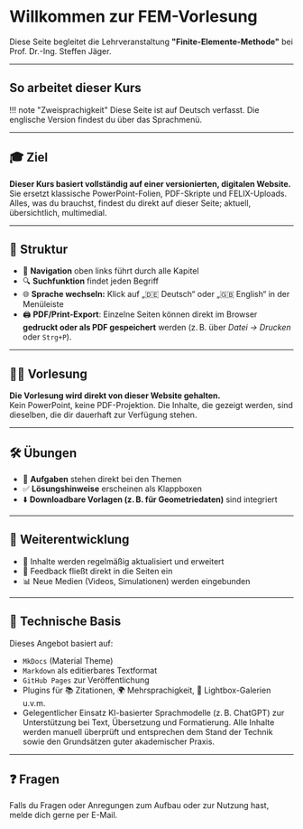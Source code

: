 
# Willkommen zur FEM-Vorlesung

Diese Seite begleitet die Lehrveranstaltung **"Finite-Elemente-Methode"** bei Prof. Dr.-Ing. Steffen Jäger.

---

## So arbeitet dieser Kurs

!!! note "Zweisprachigkeit"
    Diese Seite ist auf Deutsch verfasst. Die englische Version findest du über das Sprachmenü.

---

## 🎓 Ziel

**Dieser Kurs basiert vollständig auf einer versionierten, digitalen Website.**
Sie ersetzt klassische PowerPoint-Folien, PDF-Skripte und FELIX-Uploads. Alles, was du brauchst, findest du direkt auf dieser Seite; aktuell, übersichtlich, multimedial.

---

## 🧭 Struktur

- 📂 **Navigation** oben links führt durch alle Kapitel  
- 🔍 **Suchfunktion** findet jeden Begriff  
- 🌐 **Sprache wechseln:** Klick auf „🇩🇪 Deutsch“ oder „🇬🇧 English“ in der Menüleiste  
- 🖨️ **PDF/Print-Export**: Einzelne Seiten können direkt im Browser **gedruckt oder als PDF gespeichert** werden (z. B. über *Datei → Drucken* oder `Strg+P`).
 

---

## 🧑‍🏫 Vorlesung

**Die Vorlesung wird direkt von dieser Website gehalten.**  
Kein PowerPoint, keine PDF-Projektion. Die Inhalte, die gezeigt werden, sind dieselben, die dir dauerhaft zur Verfügung stehen.

---

## 🛠️ Übungen

- 📘 **Aufgaben** stehen direkt bei den Themen  
- ✅ **Lösungshinweise** erscheinen als Klappboxen 
- ⬇️ **Downloadbare Vorlagen (z. B. für Geometriedaten)** sind integriert  

---

## 🔁 Weiterentwicklung

- 📅 Inhalte werden regelmäßig aktualisiert und erweitert  
- 🧪 Feedback fließt direkt in die Seiten ein  
- 📊 Neue Medien (Videos, Simulationen) werden eingebunden  

---

## 🧩 Technische Basis

Dieses Angebot basiert auf:

- `MkDocs` (Material Theme)
- `Markdown` als editierbares Textformat
- `GitHub Pages` zur Veröffentlichung
- Plugins für 📚 Zitationen, 🌍 Mehrsprachigkeit, 🔦 Lightbox-Galerien u.v.m.
- Gelegentlicher Einsatz KI-basierter Sprachmodelle (z. B. ChatGPT) zur Unterstützung bei Text, Übersetzung und Formatierung. Alle Inhalte werden manuell überprüft und entsprechen dem Stand der Technik sowie den Grundsätzen guter akademischer Praxis.

---

## ❓ Fragen

Falls du Fragen oder Anregungen zum Aufbau oder zur Nutzung hast, melde dich gerne per E-Mail.
